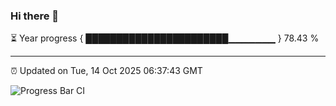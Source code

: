 ### Hi there 👋

⏳ Year progress { ███████████████████████▁▁▁▁▁▁▁ } 78.43 %

---

⏰ Updated on Tue, 14 Oct 2025 06:37:43 GMT

![Progress Bar CI](https://github.com/DhruviPatel157/GitHub-Actions-Demo/workflows/Progress%20Bar%20CI/badge.svg)
